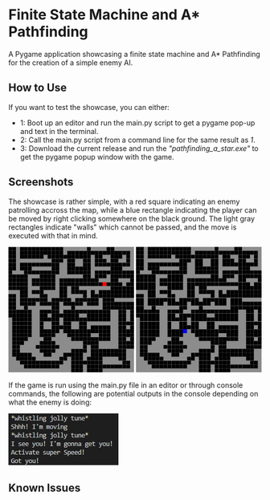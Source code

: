 # Finite State Machine and A* Pathfinding
A Pygame application showcasing a finite state machine and A* Pathfinding for the creation of a simple enemy AI.

## How to Use
If you want to test the showcase, you can either:
* 1: Boot up an editor and run the main.py script to get a pygame pop-up and text in the terminal.
* 2: Call the main.py script from a command line for the same result as *1*.
* 3: Download the current release and run the *"pathfinding_a_star.exe"* to get the pygame popup window with the game.

## Screenshots
The showcase is rather simple, with a red square indicating an enemy patrolling accross the map, 
while a blue rectangle indicating the player can be moved by right clicking somewhere on the black ground.
The light gray rectangles indicate "walls" which cannot be passed, and the move is executed with that in mind.

<p float="left">
  <img src="images/enemy.PNG" width ="250"> 
  <img src="images/player.PNG" width="250">
</p>

If the game is run using the main.py file in an editor or through console commands, the following
are potential outputs in the console depending on what the enemy is doing:

![](images/console.PNG)


## Known Issues
